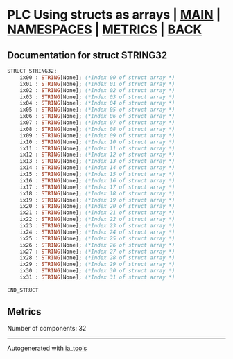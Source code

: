 # PLC Using structs as arrays | [MAIN] | [NAMESPACES] | [METRICS] | [BACK]  

## Documentation for struct STRING32  

```pascal
STRUCT STRING32:
    ix00 : STRING[None]; (*Index 00 of struct array *)
    ix01 : STRING[None]; (*Index 01 of struct array *)
    ix02 : STRING[None]; (*Index 02 of struct array *)
    ix03 : STRING[None]; (*Index 03 of struct array *)
    ix04 : STRING[None]; (*Index 04 of struct array *)
    ix05 : STRING[None]; (*Index 05 of struct array *)
    ix06 : STRING[None]; (*Index 06 of struct array *)
    ix07 : STRING[None]; (*Index 07 of struct array *)
    ix08 : STRING[None]; (*Index 08 of struct array *)
    ix09 : STRING[None]; (*Index 09 of struct array *)
    ix10 : STRING[None]; (*Index 10 of struct array *)
    ix11 : STRING[None]; (*Index 11 of struct array *)
    ix12 : STRING[None]; (*Index 12 of struct array *)
    ix13 : STRING[None]; (*Index 13 of struct array *)
    ix14 : STRING[None]; (*Index 14 of struct array *)
    ix15 : STRING[None]; (*Index 15 of struct array *)
    ix16 : STRING[None]; (*Index 16 of struct array *)
    ix17 : STRING[None]; (*Index 17 of struct array *)
    ix18 : STRING[None]; (*Index 18 of struct array *)
    ix19 : STRING[None]; (*Index 19 of struct array *)
    ix20 : STRING[None]; (*Index 20 of struct array *)
    ix21 : STRING[None]; (*Index 21 of struct array *)
    ix22 : STRING[None]; (*Index 22 of struct array *)
    ix23 : STRING[None]; (*Index 23 of struct array *)
    ix24 : STRING[None]; (*Index 24 of struct array *)
    ix25 : STRING[None]; (*Index 25 of struct array *)
    ix26 : STRING[None]; (*Index 26 of struct array *)
    ix27 : STRING[None]; (*Index 27 of struct array *)
    ix28 : STRING[None]; (*Index 28 of struct array *)
    ix29 : STRING[None]; (*Index 29 of struct array *)
    ix30 : STRING[None]; (*Index 30 of struct array *)
    ix31 : STRING[None]; (*Index 31 of struct array *)
  
END_STRUCT
```

## Metrics  

Number of components: 32  

---
Autogenerated with [ia_tools](https://github.com/tkucic/ia_tools)  

[MAIN]: ../../../../index_st.md
[NAMESPACES]: ../../nsList_st.md
[METRICS]: ../../../metrics_st.md
[BACK]: ../nsMain_st.md
